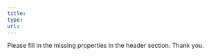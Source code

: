 ```yaml
---
title: 
type: 
url: 
---
```


Please fill in the missing properties in the header section. Thank you.